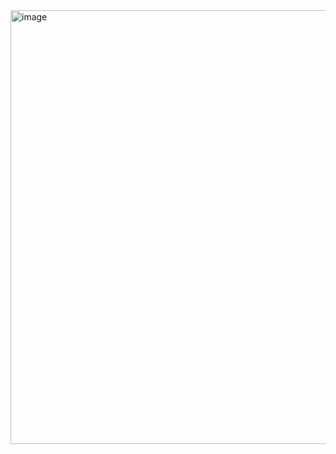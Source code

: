 <img width="1258" height="694" alt="image" src="https://github.com/user-attachments/assets/2056ac02-5883-472d-8445-8a6494ade9df" />
